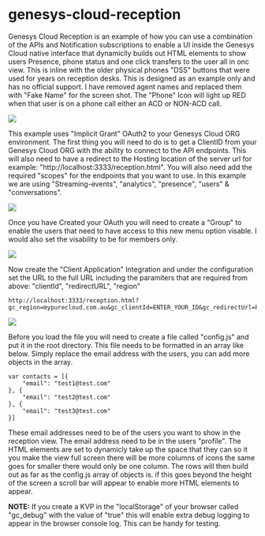 # genesys-cloud-reception
Genesys Cloud Reception is an example of how you can use a combination of the APIs and Notification subscriptions to enable a UI inside the Genesys Cloud native interface that dynamiclly builds out HTML elements to show users Presence, phone status and one click transfers to the user all in onc view. This is inline with the older physical phones "DSS" buttons that were used for years on reception desks. This is designed as an example only and has no official support. I have removed agent names and replaced them with "Fake Name" for the screen shot. The "Phone" Icon will light up RED when that user is on a phone call either an ACD or NON-ACD call.

![](/docs/images/screenShot1.png?raw=true)

This example uses "Implicit Grant" OAuth2 to your Genesys Cloud ORG environment. The first thing you will need to do is to get a ClientID from your Genesys Cloud ORG with the ability to connect to the API endpoints. This will also need to have a redirect to the Hosting location of the server url for example: "http://localhost:3333/reception.html". You will also need add the required "scopes" for the endpoints that you want to use. In this example we are using "Streaming-events", "analytics", "presence", "users" & "conversations".

![](/docs/images/screenShot2.png?raw=true)

Once you have Created your OAuth you will need to create a "Group" to enable the users that need to have access to this new menu option visable. I would also set the visability to be for members only. 

![](/docs/images/screenShot3.png?raw=true)

Now create the "Client Application" Integration and under the configuration set the URL to the full URL including the paramiters that are required from above: "clientId", "redirectURL", "region"

```
http://localhost:3333/reception.html?gc_region=mypurecloud.com.au&gc_clientId=ENTER_YOUR_ID&gc_redirectUrl=http://localhost:3333/reception.html
```

![](/docs/images/screenShot4.png?raw=true)

Before you load the file you will need to create a file called "config.js" and put it in the root directory. This file needs to be formatted in an array like below. Simply replace the email address with the users, you can add more objects in the array.

```
var contacts = [{
    "email": "test1@test.com"
}, {
    "email": "test2@test.com"
}, {
    "email": "test3@test.com"
}]
```

These email addresses need to be of the users you want to show in the reception view. The email address need to be in the users "profile". The HTML elements are set to dynamicly take up the space that they can so it you make the view full screen there will be more columns of icons the same goes for smaller there would only be one column. The rows will then build out as far as the config.js array of objects is. if this goes beyond the height of the screen a scroll bar will appear to enable more HTML elements to appear.

**NOTE:** If you create a KVP in the "localStorage" of your browser called "gc_debug" with the value of "true" this will enable extra debug logging to appear in the browser console log. This can be handy for testing. 